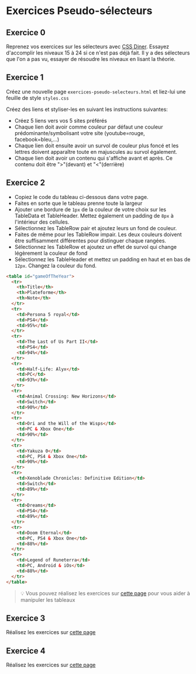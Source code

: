 # Exercices Pseudo-sélecteurs

## Exercice 0

Reprenez vos exercices sur les sélecteurs avec [CSS Diner](https://flukeout.github.io/). Essayez d'accomplir les niveaux 15 à 24 si ce n'est pas déjà fait. Il y a des sélecteurs que l'on a pas vu, essayer de résoudre les niveaux en lisant la théorie.

## Exercice 1

Créez une nouvelle page `exercices-pseudo-selecteurs.html` et liez-lui une feuille de style `styles.css`

Créez des liens et styliser-les en suivant les instructions suivantes:

- Créez 5 liens vers vos 5 sites préférés
- Chaque lien doit avoir comme couleur par défaut une couleur prédominante/symbolisant votre site (youtube=rouge, facebook=bleu,...)
- Chaque lien doit ensuite avoir un survol de couleur plus foncé et les lettres doivent apparaître toute en majuscules au survol également.
- Chaque lien doit avoir un contenu qui s'affiche avant et après. Ce contenu doit être ">"(devant) et "<"(derrière)

## Exercice 2

- Copiez le code du tableau ci-dessous dans votre page.
- Faites en sorte que le tableau prenne toute la largeur
- Ajouter une bordure de `1px` de la couleur de votre choix sur les TableData et TableHeader. Mettez également un padding de `8px` à l'intérieur des cellules.
- Sélectionnez les TableRow pair et ajoutez leurs un fond de couleur.
- Faites de même pour les TableRow impair. Les deux couleurs doivent être suffisamment différentes pour distinguer chaque rangées.
- Sélectionnez les TableRow et ajoutez un effet de survol qui change légèrement la couleur de fond
- Sélectionnez les TableHeader et mettez un padding en haut et en bas de `12px`. Changez la couleur du fond.

```html
<table id="gameOfTheYear">
  <tr>
    <th>Title</th>
    <th>Plateforme</th>
    <th>Note</th>
  </tr>
  <tr>
    <td>Persona 5 royal</td>
    <td>PS4</td>
    <td>95%</td>
  </tr>
  <tr>
    <td>The Last of Us Part II</td>
    <td>PS4</td>
    <td>94%</td>
  </tr>
  <tr>
    <td>Half-Life: Alyx</td>
    <td>PC</td>
    <td>93%</td>
  </tr>
  <tr>
    <td>Animal Crossing: New Horizons</td>
    <td>Switch</td>
    <td>90%</td>
  </tr>
  <tr>
    <td>Ori and the Will of the Wisps</td>
    <td>PC & Xbox One</td>
    <td>90%</td>
  </tr>
  <tr>
    <td>Yakuza 0</td>
    <td>PC, PS4 & Xbox One</td>
    <td>90%</td>
  </tr>
  <tr>
    <td>Xenoblade Chronicles: Definitive Edition</td>
    <td>Switch</td>
    <td>89%</td>
  </tr>
  <tr>
    <td>Dreams</td>
    <td>PS4</td>
    <td>89%</td>
  </tr>
  <tr>
    <td>Doom Eternal</td>
    <td>PC, PS4 & Xbox One</td>
    <td>88%</td>
  </tr>
  <tr>
    <td>Legend of Runeterra</td>
    <td>PC, Android & iOs</td>
    <td>88%</td>
  </tr>
</table>
```

> :bulb: Vous pouvez réalisez les exercices sur [cette page](https://www.w3schools.com/css/exercise.asp?filename=exercise_table1) pour vous aider à manipuler les tableaux

## Exercice 3

Réalisez les exercices sur [cette page](https://www.w3schools.com/css/exercise.asp?filename=exercise_pseudo_classes1)

## Exercice 4

Réalisez les exercices sur [cette page](https://www.w3schools.com/css/exercise.asp?filename=exercise_pseudo_elements1)